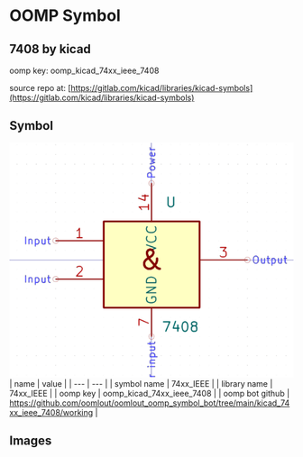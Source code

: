 # OOMP Symbol  
## 7408  by kicad  
  
oomp key: oomp_kicad_74xx_ieee_7408  
  
source repo at: [https://gitlab.com/kicad/libraries/kicad-symbols](https://gitlab.com/kicad/libraries/kicad-symbols)  
## Symbol  
  
[![working.png](working_600.png)](working.png)  
| name | value | 
| --- | --- | 
| symbol name | 74xx_IEEE | 
| library name | 74xx_IEEE | 
| oomp key | oomp_kicad_74xx_ieee_7408 | 
| oomp bot github | https://github.com/oomlout/oomlout_oomp_symbol_bot/tree/main/kicad_74xx_ieee_7408/working | 
## Images  
